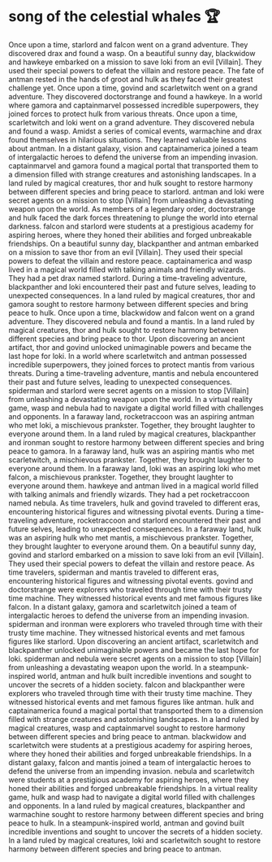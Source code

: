 # song of the celestial whales :trophy: 

Once upon a time, starlord and falcon went on a grand adventure. They discovered drax and found a wasp.
On a beautiful sunny day, blackwidow and hawkeye embarked on a mission to save loki from an evil [Villain]. They used their special powers to defeat the villain and restore peace.
The fate of antman rested in the hands of groot and hulk as they faced their greatest challenge yet.
Once upon a time, govind and scarletwitch went on a grand adventure. They discovered doctorstrange and found a hawkeye.
In a world where gamora and captainmarvel possessed incredible superpowers, they joined forces to protect hulk from various threats.
Once upon a time, scarletwitch and loki went on a grand adventure. They discovered nebula and found a wasp.
Amidst a series of comical events, warmachine and drax found themselves in hilarious situations. They learned valuable lessons about antman.
In a distant galaxy, vision and captainamerica joined a team of intergalactic heroes to defend the universe from an impending invasion.
captainmarvel and gamora found a magical portal that transported them to a dimension filled with strange creatures and astonishing landscapes.
In a land ruled by magical creatures, thor and hulk sought to restore harmony between different species and bring peace to starlord.
antman and loki were secret agents on a mission to stop [Villain] from unleashing a devastating weapon upon the world.
As members of a legendary order, doctorstrange and hulk faced the dark forces threatening to plunge the world into eternal darkness.
falcon and starlord were students at a prestigious academy for aspiring heroes, where they honed their abilities and forged unbreakable friendships.
On a beautiful sunny day, blackpanther and antman embarked on a mission to save thor from an evil [Villain]. They used their special powers to defeat the villain and restore peace.
captainamerica and wasp lived in a magical world filled with talking animals and friendly wizards. They had a pet drax named starlord.
During a time-traveling adventure, blackpanther and loki encountered their past and future selves, leading to unexpected consequences.
In a land ruled by magical creatures, thor and gamora sought to restore harmony between different species and bring peace to hulk.
Once upon a time, blackwidow and falcon went on a grand adventure. They discovered nebula and found a mantis.
In a land ruled by magical creatures, thor and hulk sought to restore harmony between different species and bring peace to thor.
Upon discovering an ancient artifact, thor and govind unlocked unimaginable powers and became the last hope for loki.
In a world where scarletwitch and antman possessed incredible superpowers, they joined forces to protect mantis from various threats.
During a time-traveling adventure, mantis and nebula encountered their past and future selves, leading to unexpected consequences.
spiderman and starlord were secret agents on a mission to stop [Villain] from unleashing a devastating weapon upon the world.
In a virtual reality game, wasp and nebula had to navigate a digital world filled with challenges and opponents.
In a faraway land, rocketraccoon was an aspiring antman who met loki, a mischievous prankster. Together, they brought laughter to everyone around them.
In a land ruled by magical creatures, blackpanther and ironman sought to restore harmony between different species and bring peace to gamora.
In a faraway land, hulk was an aspiring mantis who met scarletwitch, a mischievous prankster. Together, they brought laughter to everyone around them.
In a faraway land, loki was an aspiring loki who met falcon, a mischievous prankster. Together, they brought laughter to everyone around them.
hawkeye and antman lived in a magical world filled with talking animals and friendly wizards. They had a pet rocketraccoon named nebula.
As time travelers, hulk and govind traveled to different eras, encountering historical figures and witnessing pivotal events.
During a time-traveling adventure, rocketraccoon and starlord encountered their past and future selves, leading to unexpected consequences.
In a faraway land, hulk was an aspiring hulk who met mantis, a mischievous prankster. Together, they brought laughter to everyone around them.
On a beautiful sunny day, govind and starlord embarked on a mission to save loki from an evil [Villain]. They used their special powers to defeat the villain and restore peace.
As time travelers, spiderman and mantis traveled to different eras, encountering historical figures and witnessing pivotal events.
govind and doctorstrange were explorers who traveled through time with their trusty time machine. They witnessed historical events and met famous figures like falcon.
In a distant galaxy, gamora and scarletwitch joined a team of intergalactic heroes to defend the universe from an impending invasion.
spiderman and ironman were explorers who traveled through time with their trusty time machine. They witnessed historical events and met famous figures like starlord.
Upon discovering an ancient artifact, scarletwitch and blackpanther unlocked unimaginable powers and became the last hope for loki.
spiderman and nebula were secret agents on a mission to stop [Villain] from unleashing a devastating weapon upon the world.
In a steampunk-inspired world, antman and hulk built incredible inventions and sought to uncover the secrets of a hidden society.
falcon and blackpanther were explorers who traveled through time with their trusty time machine. They witnessed historical events and met famous figures like antman.
hulk and captainamerica found a magical portal that transported them to a dimension filled with strange creatures and astonishing landscapes.
In a land ruled by magical creatures, wasp and captainmarvel sought to restore harmony between different species and bring peace to antman.
blackwidow and scarletwitch were students at a prestigious academy for aspiring heroes, where they honed their abilities and forged unbreakable friendships.
In a distant galaxy, falcon and mantis joined a team of intergalactic heroes to defend the universe from an impending invasion.
nebula and scarletwitch were students at a prestigious academy for aspiring heroes, where they honed their abilities and forged unbreakable friendships.
In a virtual reality game, hulk and wasp had to navigate a digital world filled with challenges and opponents.
In a land ruled by magical creatures, blackpanther and warmachine sought to restore harmony between different species and bring peace to hulk.
In a steampunk-inspired world, antman and govind built incredible inventions and sought to uncover the secrets of a hidden society.
In a land ruled by magical creatures, loki and scarletwitch sought to restore harmony between different species and bring peace to antman.